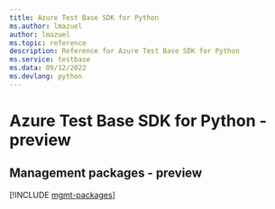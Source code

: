 ```yaml
---
title: Azure Test Base SDK for Python
ms.author: lmazuel
author: lmazuel
ms.topic: reference
description: Reference for Azure Test Base SDK for Python
ms.service: testbase
ms.data: 09/12/2022
ms.devlang: python
---
```

# Azure Test Base SDK for Python - preview

## Management packages - preview
[!INCLUDE [mgmt-packages](test-base-mgmt-index.md)]